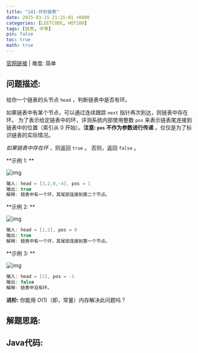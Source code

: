 ```yaml
---
title: "141-环形链表"
date: 2025-03-15 21:25:01 +0800
categories: [LEETCODE, HOT100]
tags: [链表, 中等]
pin: false
toc: true
math: true
---
```


[官网链接](https://leetcode.cn/problems/linked-list-cycle/) \| 难度: 简单

## 问题描述: 

给你一个链表的头节点 `head` ，判断链表中是否有环。

如果链表中有某个节点，可以通过连续跟踪 `next` 指针再次到达，则链表中存在环。 为了表示给定链表中的环，评测系统内部使用整数 `pos` 来表示链表尾连接到链表中的位置（索引从 0 开始）。**注意: `pos` 不作为参数进行传递** 。仅仅是为了标识链表的实际情况。

*如果链表中存在环* ，则返回 `true` 。 否则，返回 `false` 。

**示例 1: **

![img](../assets/img/posts/leetcode/p141_0.png)

```java
输入: head = [3,2,0,-4], pos = 1
输出: true
解释: 链表中有一个环，其尾部连接到第二个节点。
```

**示例 2: **

![img](../assets/img/posts/leetcode/p141_1.png)

```java
输入: head = [1,2], pos = 0
输出: true
解释: 链表中有一个环，其尾部连接到第一个节点。
```

**示例 3: **

![img](../assets/img/posts/leetcode/p141_2.png)

```java
输入: head = [1], pos = -1
输出: false
解释: 链表中没有环。
```





**进阶:** 你能用 $O(1)$（即，常量）内存解决此问题吗？

## 解题思路: 



## Java代码: 

